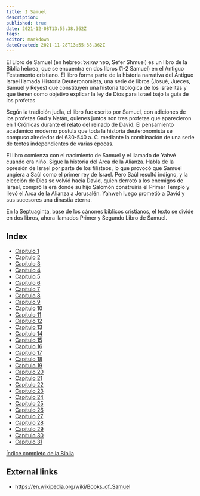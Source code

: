 ```yaml
---
title: I Samuel
description: 
published: true
date: 2021-12-08T13:55:38.362Z
tags: 
editor: markdown
dateCreated: 2021-11-28T13:55:38.362Z
---
```


El Libro de Samuel (en hebreo: ספר שמואל, Sefer Shmuel) es un libro de la Biblia hebrea, que se encuentra en dos libros (1-2 Samuel) en el Antiguo Testamento cristiano. El libro forma parte de la historia narrativa del Antiguo Israel llamada Historia Deuteronomista, una serie de libros (Josué, Jueces, Samuel y Reyes) que constituyen una historia teológica de los israelitas y que tienen como objetivo explicar la ley de Dios para Israel bajo la guía de los profetas 

Según la tradición judía, el libro fue escrito por Samuel, con adiciones de los profetas Gad y Natán, quienes juntos son tres profetas que aparecieron en 1 Crónicas durante el relato del reinado de David. El pensamiento académico moderno postula que toda la historia deuteronomista se compuso alrededor del 630-540 a. C. mediante la combinación de una serie de textos independientes de varias épocas.

El libro comienza con el nacimiento de Samuel y el llamado de Yahvé cuando era niño. Sigue la historia del Arca de la Alianza. Habla de la opresión de Israel por parte de los filisteos, lo que provocó que Samuel ungiera a Saúl como el primer rey de Israel. Pero Saúl resultó indigno, y la elección de Dios se volvió hacia David, quien derrotó a los enemigos de Israel, compró la era donde su hijo Salomón construiría el Primer Templo y llevó el Arca de la Alianza a Jerusalén. Yahweh luego prometió a David y sus sucesores una dinastía eterna. 

En la Septuaginta, base de los cánones bíblicos cristianos, el texto se divide en dos libros, ahora llamados Primer y Segundo Libro de Samuel. 

## Index

- [Capítulo 1](/es/Bible/1_Samuel/1)
- [Capítulo 2](/es/Bible/1_Samuel/2)
- [Capítulo 3](/es/Bible/1_Samuel/3)
- [Capítulo 4](/es/Bible/1_Samuel/4)
- [Capítulo 5](/es/Bible/1_Samuel/5)
- [Capítulo 6](/es/Bible/1_Samuel/6)
- [Capítulo 7](/es/Bible/1_Samuel/7)
- [Capítulo 8](/es/Bible/1_Samuel/8)
- [Capítulo 9](/es/Bible/1_Samuel/9)
- [Capítulo 10](/es/Bible/1_Samuel/10)
- [Capítulo 11](/es/Bible/1_Samuel/11)
- [Capítulo 12](/es/Bible/1_Samuel/12)
- [Capítulo 13](/es/Bible/1_Samuel/13)
- [Capítulo 14](/es/Bible/1_Samuel/14)
- [Capítulo 15](/es/Bible/1_Samuel/15)
- [Capítulo 16](/es/Bible/1_Samuel/16)
- [Capítulo 17](/es/Bible/1_Samuel/17)
- [Capítulo 18](/es/Bible/1_Samuel/18)
- [Capítulo 19](/es/Bible/1_Samuel/19)
- [Capítulo 20](/es/Bible/1_Samuel/20)
- [Capítulo 21](/es/Bible/1_Samuel/21)
- [Capítulo 22](/es/Bible/1_Samuel/22)
- [Capítulo 23](/es/Bible/1_Samuel/23)
- [Capítulo 24](/es/Bible/1_Samuel/24)
- [Capítulo 25](/es/Bible/1_Samuel/25)
- [Capítulo 26](/es/Bible/1_Samuel/26)
- [Capítulo 27](/es/Bible/1_Samuel/27)
- [Capítulo 28](/es/Bible/1_Samuel/28)
- [Capítulo 29](/es/Bible/1_Samuel/29)
- [Capítulo 30](/es/Bible/1_Samuel/30)
- [Capítulo 31](/es/Bible/1_Samuel/31)


[Índice completo de la Biblia](/es/index/bible)


## External links

- https://en.wikipedia.org/wiki/Books_of_Samuel